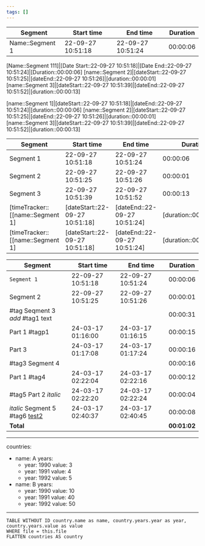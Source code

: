 ```yaml
---
tags: []
---
```

| Segment         | Start time        | End time          | Duration |
| --------------- | ----------------- | ----------------- | -------- |
| Name::Segment 1 | 22-09-27 10:51:18 | 22-09-27 10:51:24 | 00:00:06 |




[Name::Segment 111]|[Date Start::22-09-27 10:51:18]|[Date End::22-09-27 10:51:24]|[Duration::00:00:06]
[name::Segment 2]|[dateStart::22-09-27 10:51:25]|[dateEnd::22-09-27 10:51:26]|[duration::00:00:01]
[name::Segment 3]|[dateStart::22-09-27 10:51:39]|[dateEnd::22-09-27 10:51:52]|[duration::00:00:13]

[name::Segment 1]|[dateStart::22-09-27 10:51:18]|[dateEnd::22-09-27 10:51:24]|[duration::00:00:06]
[name::Segment 2]|[dateStart::22-09-27 10:51:25]|[dateEnd::22-09-27 10:51:26]|[duration::00:00:01]
[name::Segment 3]|[dateStart::22-09-27 10:51:39]|[dateEnd::22-09-27 10:51:52]|[duration::00:00:13]

| Segment   | Start time        | End time          | Duration |
| --------- | ----------------- | ----------------- | -------- |
| Segment 1 | 22-09-27 10:51:18 | 22-09-27 10:51:24 | 00:00:06 |
| Segment 2 | 22-09-27 10:51:25 | 22-09-27 10:51:26 | 00:00:01 |
| Segment 3 | 22-09-27 10:51:39 | 22-09-27 10:51:52 | 00:00:13 |
[timeTracker::[[name::Segment 1]|[dateStart::22-09-27 10:51:18]|[dateEnd::22-09-27 10:51:24]|[duration::00:00:06]]]
[timeTracker::[[name::Segment 1]|[dateStart::22-09-27 10:51:18]|[dateEnd::22-09-27 10:51:24]|[duration::00:00:06]]]

| Segment                                 | Start time        | End time          | Duration     |
| --------------------------------------- | ----------------- | ----------------- | ------------ |
| `Segment 1`                             | 22-09-27 10:51:18 | 22-09-27 10:51:24 | 00:00:06     |
| Segment 2                               | 22-09-27 10:51:25 | 22-09-27 10:51:26 | 00:00:01     |
| #tag Seqment 3 *add* #tag1 text         |                   |                   | 00:00:31     |
| Part 1 #tagp1                           | 24-03-17 01:16:00 | 24-03-17 01:16:15 | 00:00:15     |
| Part 3                                  | 24-03-17 01:17:08 | 24-03-17 01:17:24 | 00:00:16     |
| #tag3 Segment 4                         |                   |                   | 00:00:16     |
| Part 1 #tag4                            | 24-03-17 02:22:04 | 24-03-17 02:22:16 | 00:00:12     |
| #tag5 Part 2 *italic*                   | 24-03-17 02:22:20 | 24-03-17 02:22:24 | 00:00:04     |
| *italic* Segment 5 #tag6 [test2](test2) | 24-03-17 02:40:37 | 24-03-17 02:40:45 | 00:00:08     |
| **Total**                               |                   |                   | **00:01:02** |


---
countries:
  - name: A
    years:
    - year: 1990
      value: 3
    - year: 1991
      value: 4
    - year: 1992
      value: 5
  - name: B
    years:
    - year: 1990
      value: 10
    - year: 1991
      value: 40
    - year: 1992
      value: 50
---

```dataview
TABLE WITHOUT ID country.name as name, country.years.year as year, country.years.value as value
WHERE file = this.file
FLATTEN countries AS country
```



